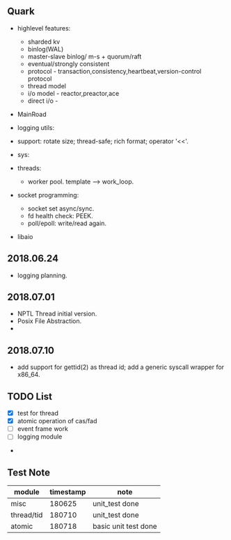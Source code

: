 Quark
--------------------------------
- highlevel features:
    - sharded kv
    - binlog(WAL)
    - master-slave binlog/ m-s + quorum/raft
    - eventual/strongly consistent
    - protocol - transaction,consistency,heartbeat,version-control protocol
    - thread model
    - i/o model - reactor,preactor,ace
    - direct i/o - 

- MainRoad
 
 - logging utils: 
  - support: rotate size; thread-safe; rich format; operator '<<'.
 
 - sys:
  - threads:
    - worker pool. template --> work_loop.
  - socket programming:
    - socket set async/sync.
    - fd health check: PEEK.
    - poll/epoll: write/read again.
  - libaio


2018.06.24
--------------------------------
 - logging planning.

2018.07.01
--------------------------------
 - NPTL Thread initial version.
 - Posix File Abstraction.
 - 

2018.07.10
--------------------------------
 - add support for gettid(2) as thread id; add a generic syscall wrapper for x86_64.



TODO List
-------------------------------
 - [x] test for thread
 - [x] atomic operation of cas/fad
 - [ ] event frame work
 - [ ] logging module
 -




Test Note
--------------------------------

| module | timestamp | note |
|------|--------|---------------|
| misc | 180625 | unit_test done|
| thread/tid | 180710 | unit_test done|
| atomic | 180718 | basic unit test done |
